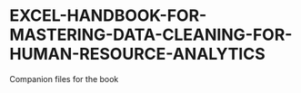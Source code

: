 # EXCEL-HANDBOOK-FOR-MASTERING-DATA-CLEANING-FOR-HUMAN-RESOURCE-ANALYTICS
Companion files for the book
